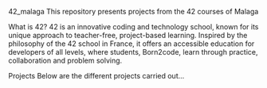 42_malaga
This repository presents projects from the 42 courses of Malaga

What is 42?
42 is an innovative coding and technology school, known for its unique approach to teacher-free, project-based learning. Inspired by the philosophy of the 42 school in France, it offers an accessible education for developers of all levels, where students, Born2code, learn through practice, collaboration and problem solving.

Projects
Below are the different projects carried out...
